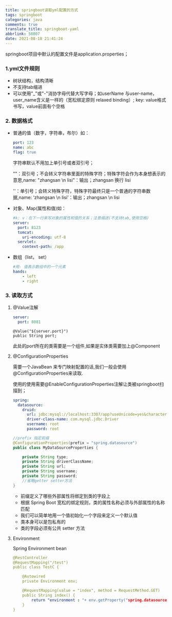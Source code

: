 ```yaml
---
title: springboot读取yml配置的方式
tags: springboot
categories: java
comments: true
translate_title: springboot-yaml
abbrlink: 58807
date: 2021-08-18 21:41:24
---
```

springboot项目中默认的配置文件是application.properties；
### 1.yml文件规则
- 树状结构，结构清晰
- 不支持tab缩进
- 可以使用"_"或"-"消协字母代替大写字母；如userName 与user-name， user_name含义是一样的（宽松绑定原则 relaxed binding）; key: value格式书写，value前面有个空格

### 2. 数据格式
- 普通的值（数字，字符串，布尔）如：
    ```yaml
    port: 123      
    name: abc      
    flag: true
    ```
    字符串默认不用加上单引号或者双引号；
  
    ""：双引号；不会转义字符串里面的特殊字符；特殊字符会作为本身想表示的意思,name: "zhangsan \n lisi"：输出；zhangsan 换行 lisi
  
    ''：单引号；会转义特殊字符，特殊字符最终只是一个普通的字符串数据,name: ‘zhangsan \n lisi’：输出；zhangsan \n lisi
- 对象、Map(属性和值)如：
    ```yaml
    #k: v：在下一行来写对象的属性和值的关系；注意缩进(不支持tab,使用空格)
    server:
      port: 8123
      tomcat:
        uri-encoding: utf-8
      servlet:
        context-path: /app
    ```
  
- 数组（list， set）
    ```yaml
    #用- 值表示数组中的一个元素
    hands:
        - left
        - right
    ```
  
### 3. 读取方式
1. @Value注解
    ```yaml
    server:
      port: 8081
    ```
    ```text
    @Value("${server.port}")
    public String port;
    ```
    此处的port所在的类需要是一个组件,如果是实体类需要加上@Component
   

2. @ConfigurationProperties
   
   需要一个JavaBean 来专门映射配置的话,我们一般会使用@ConfigurationProperties来读取.
   
   使用的使用需要@EnableConfigurationProperties注解让类被springboot扫描到；
    ```yaml
    spring:
      datasource:
        druid:
          url: jdbc:mysql://localhost:3307/app?useUnicode=yes&characterEncoding=UTF-8&useSSL=false&serverTimezone=GMT%2B8&useLegacyDatetimeCode=false
          driver-class-name: com.mysql.jdbc.Driver
          username: root
          password: root
    ```
    ```java
    //prefix 指定前缀
    @ConfigurationProperties(prefix = "spring.datasource")
    public class MyDataSourceProperties {
    
        private String type;
        private String driverClassName;
        private String url;
        private String username;
        private String password;
        //省略getter setter方法
    }
    ```
   - 前缀定义了哪些外部属性将绑定到类的字段上
   - 根据 Spring Boot 宽松的绑定规则，类的属性名称必须与外部属性的名称匹配
   - 我们可以简单地用一个值初始化一个字段来定义一个默认值
   - 类本身可以是包私有的
   - 类的字段必须有公共 setter 方法
    

   
3. Environment
   
   Spring Environment bean
    ```yaml
    @RestController
    @RequestMapping("/test")
    public class TestC {
    
        @Autowired
        private Environment env;
    
        @RequestMapping(value = "index", method = RequestMethod.GET)
        public String index() {
            return "environment : "+ env.getProperty("spring.datasource.druid.url");
        }
    }
    ```
